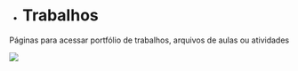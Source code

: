 + # Trabalhos
Páginas para acessar portfólio de trabalhos, arquivos de aulas ou atividades

<img src="https://i.imgur.com/c7nsl6L.png"/>
